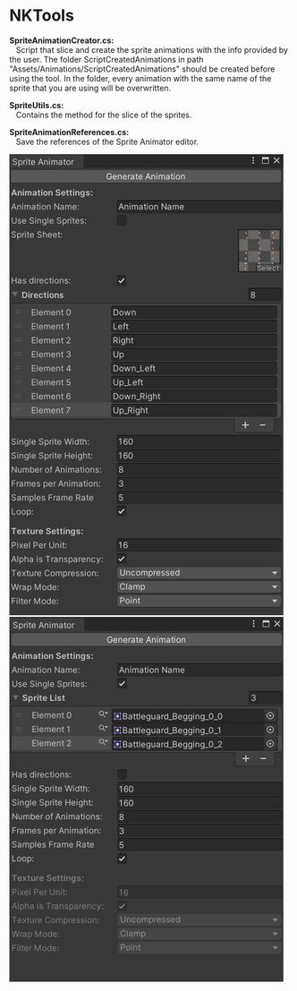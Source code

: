 # NKTools

**SpriteAnimationCreator.cs:**  
&nbsp;&nbsp;  Script that slice and create the sprite animations with the info provided by the user. The folder ScriptCreatedAnimations in path "Assets/Animations/ScriptCreatedAnimations" should be created before using the tool. In the folder, every animation with the same name of the sprite that you are using will be overwritten. 
  
**SpriteUtils.cs:**  
&nbsp;&nbsp;  Contains the method for the slice of the sprites.

**SpriteAnimationReferences.cs:**  
&nbsp;&nbsp;  Save the references of the Sprite Animator editor.

![Sprite Animator](/Images/SpriteAnimatorV2.png)
![Sprite Animator Single Sprites](/Images/SpriteAnimatorSingleSpritesV2.png)
